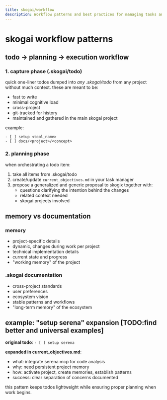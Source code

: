 ```yaml
---
title: skogai/workflow
description: Workflow patterns and best practices for managing tasks and projects within the SkogAI ecosystem.
---
```


# skogai workflow patterns

## todo → planning → execution workflow

### 1. capture phase (.skogai/todo)

quick one-liner todos dumped into _any .skogai/todo_ from any project without much context.
these are meant to be:

- fast to write
- minimal cognitive load
- cross-project
- git-tracked for history
- maintained and gathered in the main skogai project

example:

```
- [ ] setup <tool_name>
- [ ] docs/<project>/<concept>
```

### 2. planning phase

when orchestrating a todo item:

1. take all items from .skogai/todo
2. create/update `current_objectives.md` in your task manager
3. propose a generalized and generic proposal to skogix together with:
   - questions clarifying the intention behind the changes
   - related context needed
   - skogai projects involved

## memory vs documentation

### memory

- project-specific details
- dynamic, changes during work per project
- technical implementation details
- current state and progress
- "working memory" of the project

### .skogai documentation

- cross-project standards
- user preferences
- ecosystem vision
- stable patterns and workflows
- "long-term memory" of the ecosystem

## example: "setup serena" expansion [TODO:find better and universal examples]

**original todo**: `- [ ] setup serena`

**expanded in current_objectives.md**:

- what: integrate serena mcp for code analysis
- why: need persistent project memory
- how: activate project, create memories, establish patterns
- success: clear separation of concerns documented

this pattern keeps todos lightweight while ensuring proper planning when work begins.
